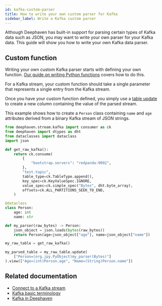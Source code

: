 ```yaml
---
id: kafka-custom-parser
title: How to write your own custom parser for Kafka
sidebar_label: Write a Kafka custom parser
---
```


Although Deephaven has built-in support for parsing certain types of Kafka data such as JSON, you may want to write your own parser for your Kafka data. This guide will show you how to write your own Kafka data parser.

## Custom function

Writing your own custom Kafka parser starts with defining your own function. [Our guide on writing Python functions](../simple-python-function.md) covers how to do this.

For a Kafka stream, your custom function should take a single parameter that represents a single entry from the Kafka stream.

Once you have your custom function defined, you simply use a [table update](../../reference/table-operations/select/update.md) to create a new column containing the value of the parsed stream.

This example shows how to create a `Person` class containing `name` and `age` attributes derived from a binary Kafka stream of JSON strings.

```python docker-config=kafka order=null
from deephaven.stream.kafka import consumer as ck
from deephaven import dtypes as dht
from dataclasses import dataclass
import json

def get_raw_kafka():
    return ck.consume(
        {
            "bootstrap.servers": "redpanda:9092",
        },
        "test.topic",
        table_type=ck.TableType.append(),
        key_spec=ck.KeyValueSpec.IGNORE,
        value_spec=ck.simple_spec("Bytes", dht.byte_array),
        offsets=ck.ALL_PARTITIONS_SEEK_TO_END,
    )

@dataclass
class Person:
    age: int
    name: str

def my_parser(raw_bytes) -> Person:
    json_object = json.loads(bytes(raw_bytes))
    return Person(age=json_object["age"], name=json_object["name"])

my_raw_table = get_raw_kafka()

my_parsed_table = my_raw_table.update(
    ["Person=(org.jpy.PyObject)my_parser(Bytes)"]
).view(["Age=(int)Person.age", "Name=(String)Person.name"])
```

## Related documentation

- [Connect to a Kafka stream](./kafka-stream.md)
- [Kafka basic terminology](../../conceptual/kafka-basic-terms.md)
- [Kafka in Deephaven](../../conceptual/kafka-in-deephaven.md)
